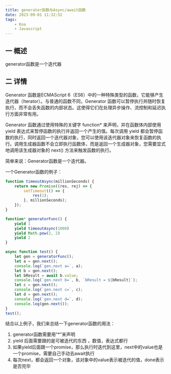 ```yaml
---
title: generator函数与Async/await函数
date: 2023-09-01 11:32:52
tags:
    - Koa
    - Javascript
---
```


## 一 概述

generator函数是一个迭代器

## 二 详情

Generator 函数是ECMAScript 6（ES6）中的一种特殊类型的函数，它能够产生迭代器（Iterator）。与普通的函数不同，Generator 函数可以暂停执行并随时恢复执行，而不会丢失函数的内部状态。这使得它们在处理异步操作、流控制和延迟执行方面非常有用。

Generator 函数通过使用特殊的关键字 function* 来声明，并在函数体内部使用 yield 表达式来暂停函数的执行并返回一个产生的值。每次调用 yield 都会暂停函数的执行，同时返回一个迭代器对象，您可以使用该迭代器对象来恢复函数的执行。调用生成器函数不会立即执行函数体，而是返回一个生成器对象，您需要显式地调用该生成器对象的 next() 方法来触发函数的执行。

简单来说：Generator函数是一个迭代器。

一个Generator函数的例子：
```javascript
function timeoutAsync(millionSeconds) {
    return new Promise((res, rej) => {
        setTimeout(() => {
            res(1);
        }, millionSeconds);
    });
}

function* generatorFunc() {
    yield 1
    yield timeoutAsync(1000)
    yield Math.pow(2, 2)
    yield 2
}

async function test() {
    let gen = generatorFunc();
    let a = gen.next();
    console.log(`gen.next a=`, a);
    let b = gen.next();
    let bResult = await b.value;
    console.log(`gen.next b=`, b, `bResult = ${bResult}`);
    let c = gen.next();
    console.log(`gen.next c=`, c);
    let d = gen.next();
    console.log(`gen.next d=`, d);
    console.log(gen.next());
}
test();

```

结合以上例子，我们来总结一下generator函数的用法：
1. generator函数需要用“*”来声明
2. yield 后面需要跟的是可被迭代的东西 ，数值，表达式都行
3. 如果yield后面跟一个promise，那么执行时迭代到这里，next中的value也是一个promise，需要自己手动去await执行
4. 每次next，都会返回一个对象，该对象中的value表示被迭代的值，done表示是否完毕
